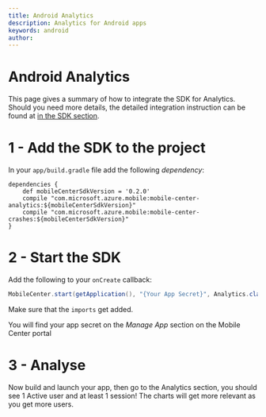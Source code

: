 ```yaml
---
title: Android Analytics
description: Analytics for Android apps
keywords: android
author:
---
```


# Android Analytics

This page gives a summary of how to integrate the SDK for Analytics. Should you need more details, the detailed integration instruction can be found at [in the SDK section](/sdk/Android/getting-started/).

# 1 - Add the SDK to the project

In your `app/build.gradle` file add the following *dependency*:
```
dependencies {
    def mobileCenterSdkVersion = '0.2.0'
    compile "com.microsoft.azure.mobile:mobile-center-analytics:${mobileCenterSdkVersion}"
    compile "com.microsoft.azure.mobile:mobile-center-crashes:${mobileCenterSdkVersion}"
}
```

# 2 - Start the SDK

Add the following to your `onCreate` callback:
```java
MobileCenter.start(getApplication(), "{Your App Secret}", Analytics.class);
```
Make sure that the `imports` get added.

You will find your app secret on the *Manage App* section on the Mobile Center portal

# 3 - Analyse

Now build and launch your app, then go to the Analytics section, you should see 1 Active user and at least 1 session!
The charts will get more relevant as you get more users.
